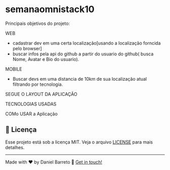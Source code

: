 # semanaomnistack10

Principais objetivos do projeto:


WEB
- cadastrar dev em uma certa localização[usando a localização forncida pelo browser]
- buscar infos pela api do github a partir do usuario do github( busca Nome, Avatar e Bio do usuario).


MOBILE
- Buscar devs em uma distancia de 10km de sua localização atual filtrando por tecnologia.


SEGUE O LAYOUT DA APLICAÇÃO





TECNOLOGIAS USADAS





COMo USAR a Aplicação



## :memo: Licença

Esse projeto está sob a licença MIT. Veja o arquivo [LICENSE](LICENSE.md) para mais detalhes.

---

Made with ♥ by Daniel Barreto :wave: [Get in touch!](https://www.linkedin.com/in/daniel-barreto-65055a34/)
